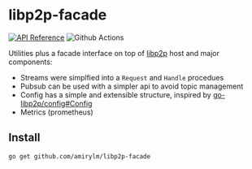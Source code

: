 # libp2p-facade

[![API Reference](
https://camo.githubusercontent.com/915b7be44ada53c290eb157634330494ebe3e30a/68747470733a2f2f676f646f632e6f72672f6769746875622e636f6d2f676f6c616e672f6764646f3f7374617475732e737667
)](https://pkg.go.dev/github.com/amirylm/libp2p-facade?tab=doc)
![Github Actions](https://github.com/amirylm/libp2p-facade/actions/workflows/test.yml/badge.svg?branch=master)

Utilities plus a facade interface on top of 
[libp2p](https://github.com/libp2p/go-libp2p) host and major components:

- Streams were simplfied into a `Request` and `Handle` procedues
- Pubsub can be used with a simpler api to avoid topic management
- Config has a simple and extensible structure, inspired by 
[go-libp2p/config#Config](https://pkg.go.dev/github.com/libp2p/go-libp2p/config#Config)
- Metrics (prometheus)

## Install 

```shell
go get github.com/amirylm/libp2p-facade
```
